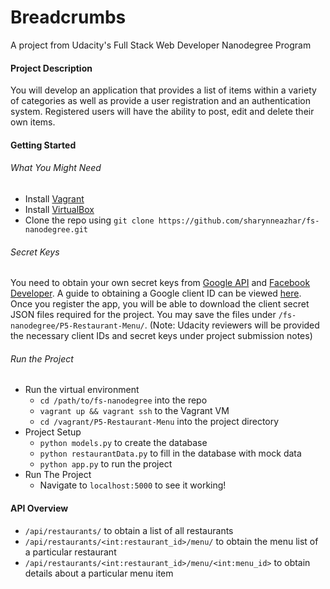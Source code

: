 # Breadcrumbs
A project from Udacity's Full Stack Web Developer Nanodegree Program

#### Project Description
You will develop an application that provides a list of items within a variety of categories as well as provide a user registration and an authentication system. Registered users will have the ability to post, edit and delete their own items.

#### Getting Started
###### What You Might Need
* Install [Vagrant](https://www.vagrantup.com/downloads.html)
* Install [VirtualBox](https://www.virtualbox.org/wiki/Downloads)
* Clone the repo using `git clone https://github.com/sharynneazhar/fs-nanodegree.git`

###### Secret Keys
You need to obtain your own secret keys from [Google API](https://console.developers.google.com/) and [Facebook Developer](https://developers.facebook.com/). A guide to obtaining a Google client ID can be viewed [here](https://www.youtube.com/watch?v=8aGoty0VXgw). Once you register the app, you will be able to download the client secret JSON files required for the project. You may save the files under `/fs-nanodegree/P5-Restaurant-Menu/`. (Note: Udacity reviewers will be provided the necessary client IDs and secret keys under project submission notes)

###### Run the Project
* Run the virtual environment
  * `cd /path/to/fs-nanodegree` into the repo 
  * `vagrant up && vagrant ssh` to the Vagrant VM
  * `cd /vagrant/P5-Restaurant-Menu` into the project directory
* Project Setup
  * `python models.py` to create the database
  * `python restaurantData.py` to fill in the database with mock data
  * `python app.py` to run the project
* Run The Project
  * Navigate to `localhost:5000` to see it working! 

#### API Overview
* `/api/restaurants/` to obtain a list of all restaurants
* `/api/restaurants/<int:restaurant_id>/menu/` to obtain the menu list of a particular restaurant
* `/api/restaurants/<int:restaurant_id>/menu/<int:menu_id>` to obtain details about a particular menu item
